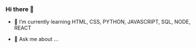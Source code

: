### Hi there 👋


- 🌱 I’m currently learning HTML, CSS, PYTHON, JAVASCRIPT, SQL, NODE, REACT

- 💬 Ask me about ...


